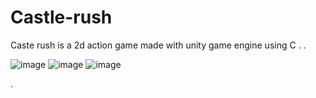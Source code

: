 # Castle-rush
Caste rush is a 2d action game made with unity game engine  using C  . .

![image](https://user-images.githubusercontent.com/66934832/133739164-2aebce89-90f9-4e47-bfdb-74e8de959a10.png)
![image](https://user-images.githubusercontent.com/66934832/133739251-51dd87eb-741a-40a2-8c83-3191dec26e80.png)
![image](https://user-images.githubusercontent.com/66934832/133739041-3d165dd8-48b8-4621-87dd-a0ffa5d11588.png)


.
